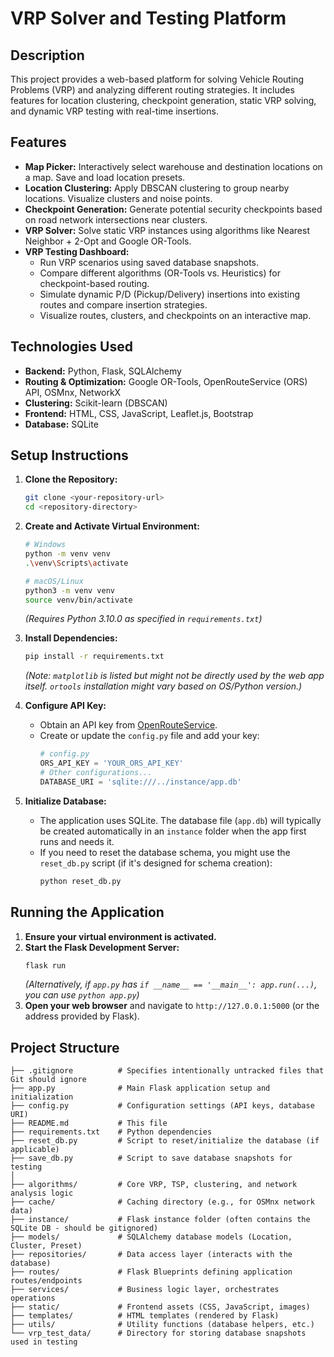 # VRP Solver and Testing Platform

## Description

This project provides a web-based platform for solving Vehicle Routing Problems (VRP) and analyzing different routing strategies. It includes features for location clustering, checkpoint generation, static VRP solving, and dynamic VRP testing with real-time insertions.

## Features

*   **Map Picker:** Interactively select warehouse and destination locations on a map. Save and load location presets.
*   **Location Clustering:** Apply DBSCAN clustering to group nearby locations. Visualize clusters and noise points.
*   **Checkpoint Generation:** Generate potential security checkpoints based on road network intersections near clusters.
*   **VRP Solver:** Solve static VRP instances using algorithms like Nearest Neighbor + 2-Opt and Google OR-Tools.
*   **VRP Testing Dashboard:**
    *   Run VRP scenarios using saved database snapshots.
    *   Compare different algorithms (OR-Tools vs. Heuristics) for checkpoint-based routing.
    *   Simulate dynamic P/D (Pickup/Delivery) insertions into existing routes and compare insertion strategies.
    *   Visualize routes, clusters, and checkpoints on an interactive map.

## Technologies Used

*   **Backend:** Python, Flask, SQLAlchemy
*   **Routing & Optimization:** Google OR-Tools, OpenRouteService (ORS) API, OSMnx, NetworkX
*   **Clustering:** Scikit-learn (DBSCAN)
*   **Frontend:** HTML, CSS, JavaScript, Leaflet.js, Bootstrap
*   **Database:** SQLite

## Setup Instructions

1.  **Clone the Repository:**
    ```bash
    git clone <your-repository-url>
    cd <repository-directory>
    ```

2.  **Create and Activate Virtual Environment:**
    ```bash
    # Windows
    python -m venv venv
    .\venv\Scripts\activate

    # macOS/Linux
    python3 -m venv venv
    source venv/bin/activate
    ```
    *(Requires Python 3.10.0 as specified in `requirements.txt`)*

3.  **Install Dependencies:**
    ```bash
    pip install -r requirements.txt
    ```
    *(Note: `matplotlib` is listed but might not be directly used by the web app itself. `ortools` installation might vary based on OS/Python version.)*

4.  **Configure API Key:**
    *   Obtain an API key from [OpenRouteService](https://openrouteservice.org/).
    *   Create or update the `config.py` file and add your key:
        ```python
        # config.py
        ORS_API_KEY = 'YOUR_ORS_API_KEY'
        # Other configurations...
        DATABASE_URI = 'sqlite:///../instance/app.db'
        ```

5.  **Initialize Database:**
    *   The application uses SQLite. The database file (`app.db`) will typically be created automatically in an `instance` folder when the app first runs and needs it.
    *   If you need to reset the database schema, you might use the `reset_db.py` script (if it's designed for schema creation):
        ```bash
        python reset_db.py
        ```

## Running the Application

1.  **Ensure your virtual environment is activated.**
2.  **Start the Flask Development Server:**
    ```bash
    flask run
    ```
    *(Alternatively, if `app.py` has `if __name__ == '__main__': app.run(...)`, you can use `python app.py`)*
3.  **Open your web browser** and navigate to `http://127.0.0.1:5000` (or the address provided by Flask).

## Project Structure

```
├── .gitignore          # Specifies intentionally untracked files that Git should ignore
├── app.py              # Main Flask application setup and initialization
├── config.py           # Configuration settings (API keys, database URI)
├── README.md           # This file
├── requirements.txt    # Python dependencies
├── reset_db.py         # Script to reset/initialize the database (if applicable)
├── save_db.py          # Script to save database snapshots for testing
│
├── algorithms/         # Core VRP, TSP, clustering, and network analysis logic
├── cache/              # Caching directory (e.g., for OSMnx network data)
├── instance/           # Flask instance folder (often contains the SQLite DB - should be gitignored)
├── models/             # SQLAlchemy database models (Location, Cluster, Preset)
├── repositories/       # Data access layer (interacts with the database)
├── routes/             # Flask Blueprints defining application routes/endpoints
├── services/           # Business logic layer, orchestrates operations
├── static/             # Frontend assets (CSS, JavaScript, images)
├── templates/          # HTML templates (rendered by Flask)
├── utils/              # Utility functions (database helpers, etc.)
└── vrp_test_data/      # Directory for storing database snapshots used in testing
```